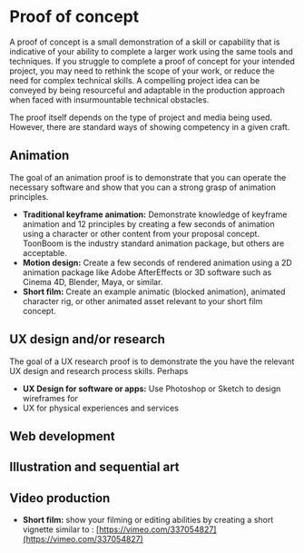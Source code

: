 # Proof of concept

A proof of concept is a small demonstration of a skill or capability that is indicative of your ability to complete a larger work using the same tools and techniques. If you struggle to complete a proof of concept for your intended project, you may need to rethink the scope of your work, or reduce the need for complex technical skills. A compelling project idea can be conveyed by being resourceful and adaptable in the production approach when faced with insurmountable technical obstacles.

The proof itself depends on the type of project and media being used. However, there are standard ways of showing competency in a given craft.

## Animation

The goal of an animation proof is to demonstrate that you can operate the necessary software and show that you can a strong grasp of animation principles.

* **Traditional keyframe animation:** Demonstrate knowledge of keyframe animation and 12 principles by creating a few seconds of animation using a character or other content from your proposal concept. ToonBoom is the industry standard animation package, but others are acceptable.
* **Motion design:** Create a few seconds of rendered animation using a 2D animation package like Adobe AfterEffects or 3D software such as Cinema 4D, Blender, Maya, or similar.
* **Short film:** Create an example animatic \(blocked animation\), animated character rig, or other animated asset relevant to your short film concept.

## UX design and/or research

The goal of a UX research proof is to demonstrate the you have the relevant UX design and research process skills. Perhaps

* **UX Design for software or apps:** Use Photoshop or Sketch to design wireframes for
* UX for physical experiences and services

## Web development

## Illustration and sequential art



## Video production

* **Short film:** show your filming or editing abilities by creating a short vignette similar to : [https://vimeo.com/337054827](https://vimeo.com/337054827)



